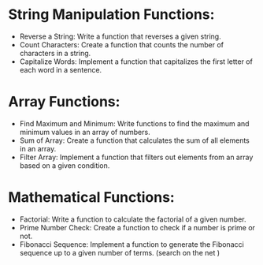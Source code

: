 # String Manipulation Functions:
- Reverse a String: Write a function that reverses a given string.
- Count Characters: Create a function that counts the number of characters in a string.
- Capitalize Words: Implement a function that capitalizes the first letter of each word in a sentence.

# Array Functions:
- Find Maximum and Minimum: Write functions to find the maximum and minimum values in an array of numbers.
- Sum of Array: Create a function that calculates the sum of all elements in an array.
- Filter Array: Implement a function that filters out elements from an array based on a given condition.

# Mathematical Functions:
- Factorial: Write a function to calculate the factorial of a given number.
- Prime Number Check: Create a function to check if a number is prime or not.
- Fibonacci Sequence: Implement a function to generate the Fibonacci sequence up to a given number of terms. (search on the net )
